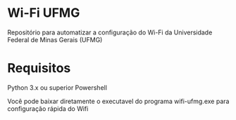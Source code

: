 # Wi-Fi UFMG
Repositório para automatizar a configuração do Wi-Fi da Universidade Federal de Minas Gerais (UFMG)

# Requisitos

Python 3.x ou superior
Powershell

Você pode baixar diretamente o executavel do programa wifi-ufmg.exe para configuração rápida do Wifi
